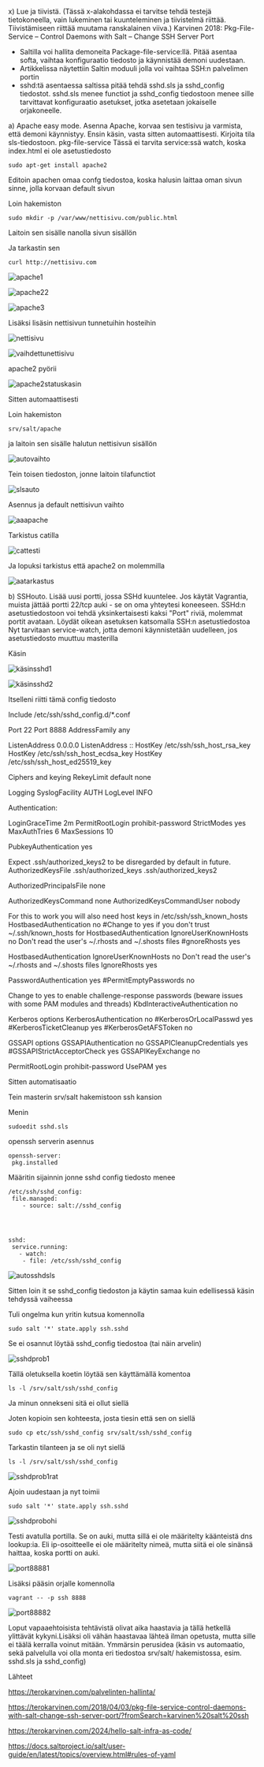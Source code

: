 

x) Lue ja tiivistä. (Tässä x-alakohdassa ei tarvitse tehdä testejä tietokoneella, vain lukeminen tai kuunteleminen ja tiivistelmä riittää. Tiivistämiseen riittää muutama ranskalainen viiva.)
Karvinen 2018: Pkg-File-Service – Control Daemons with Salt – Change SSH Server Port
- Saltilla voi hallita demoneita Package-file-service:llä. Pitää asentaa softa, vaihtaa konfiguraatio tiedosto ja käynnistää demoni uudestaan.
- Artikkelissa näytettiin Saltin moduuli jolla voi vaihtaa SSH:n palvelimen portin
- sshd:tä asentaessa saltissa pitää tehdä sshd.sls ja sshd_config tiedostot. sshd.sls menee functiot ja sshd_config tiedostoon menee sille tarvittavat konfiguraatio asetukset, jotka asetetaan jokaiselle orjakoneelle.

  

a) Apache easy mode. Asenna Apache, korvaa sen testisivu ja varmista, että demoni käynnistyy.
Ensin käsin, vasta sitten automaattisesti.
Kirjoita tila sls-tiedostoon.
pkg-file-service
Tässä ei tarvita service:ssä watch, koska index.html ei ole asetustiedosto

    sudo apt-get install apache2



Editoin apachen omaa confg tiedostoa, koska halusin laittaa oman sivun sinne, jolla korvaan default sivun

Loin hakemiston 

    sudo mkdir -p /var/www/nettisivu.com/public.html

Laitoin sen sisälle nanolla sivun sisällön

Ja tarkastin sen 

    curl http://nettisivu.com 

![apache1](https://github.com/user-attachments/assets/396d0c18-d982-44fc-be2e-d8bb1ab38a9f)

![apache22](https://github.com/user-attachments/assets/e8224c95-c858-4594-a261-5f7bd782134d)




![apache3](https://github.com/user-attachments/assets/e25ce90e-0b24-44bf-b968-d9e47826dcfc)


Lisäksi lisäsin nettisivun tunnetuihin hosteihin

![nettisivu](https://github.com/user-attachments/assets/8a77fb3d-a03b-4239-b483-44d96b0bdc94)


![vaihdettunettisivu](https://github.com/user-attachments/assets/415f1282-0809-4e49-b29f-4ca12446fb9a)


apache2 pyörii 

![apache2statuskasin](https://github.com/user-attachments/assets/35680f55-f044-4cf9-8a66-1b9e19bca2c5)


Sitten automaattisesti





Loin hakemiston

    srv/salt/apache

ja laitoin sen sisälle halutun nettisivun sisällön


![autovaihto](https://github.com/user-attachments/assets/baa8e281-b194-4ffd-8670-710c4ef76ab5)



Tein toisen tiedoston, jonne laitoin tilafunctiot



![slsauto](https://github.com/user-attachments/assets/046c9afa-a550-4eb4-90dc-e25185f30073)


Asennus ja default nettisivun vaihto


![aaapache](https://github.com/user-attachments/assets/6172bd5c-7220-4c9d-8b63-77c53282ba1c)


Tarkistus catilla

![cattesti](https://github.com/user-attachments/assets/bcc5e459-6e49-4ef9-9712-8ef2f1eb5066)


Ja lopuksi tarkistus että apache2 on molemmilla


![aatarkastus](https://github.com/user-attachments/assets/431ce8d9-db53-497c-9186-5033a55bfc2d)

b) SSHouto. Lisää uusi portti, jossa SSHd kuuntelee.
Jos käytät Vagrantia, muista jättää portti 22/tcp auki - se on oma yhteytesi koneeseen. SSHd:n asetustiedostoon voi tehdä yksinkertaisesti kaksi "Port" riviä, molemmat portit avataan.
Löydät oikean asetuksen katsomalla SSH:n asetustiedostoa
Nyt tarvitaan service-watch, jotta demoni käynnistetään uudelleen, jos asetustiedosto muuttuu masterilla

Käsin 


![käsinsshd1](https://github.com/user-attachments/assets/7f6607d2-b55f-4f29-ab23-dfbcb74de5e2)


![käsinsshd2](https://github.com/user-attachments/assets/81606511-fea1-490e-97b8-40b314a85362)


Itselleni riitti tämä config tiedosto

Include /etc/ssh/sshd_config.d/*.conf

Port 22
Port 8888
AddressFamily any

ListenAddress 0.0.0.0
ListenAddress ::
HostKey /etc/ssh/ssh_host_rsa_key
HostKey /etc/ssh/ssh_host_ecdsa_key
HostKey /etc/ssh/ssh_host_ed25519_key

Ciphers and keying
RekeyLimit default none

 Logging
SyslogFacility AUTH
LogLevel INFO

 Authentication:

LoginGraceTime 2m
PermitRootLogin prohibit-password
StrictModes yes
MaxAuthTries 6
MaxSessions 10

PubkeyAuthentication yes

 Expect .ssh/authorized_keys2 to be disregarded by default in future.
AuthorizedKeysFile     .ssh/authorized_keys .ssh/authorized_keys2

AuthorizedPrincipalsFile none

AuthorizedKeysCommand none
AuthorizedKeysCommandUser nobody

 For this to work you will also need host keys in /etc/ssh/ssh_known_hosts
HostbasedAuthentication no
#Change to yes if you don't trust ~/.ssh/known_hosts for
 HostbasedAuthentication
IgnoreUserKnownHosts no
 Don't read the user's ~/.rhosts and ~/.shosts files
#gnoreRhosts yes
                                                                 
 HostbasedAuthentication
IgnoreUserKnownHosts no
 Don't read the user's ~/.rhosts and ~/.shosts files
IgnoreRhosts yes


PasswordAuthentication yes
#PermitEmptyPasswords no

Change to yes to enable challenge-response passwords (beware issues with some PAM modules and threads)
KbdInteractiveAuthentication no

 Kerberos options
KerberosAuthentication no
#KerberosOrLocalPasswd yes
#KerberosTicketCleanup yes
#KerberosGetAFSToken no

 GSSAPI options
GSSAPIAuthentication no
GSSAPICleanupCredentials yes
#GSSAPIStrictAcceptorCheck yes
GSSAPIKeyExchange no


PermitRootLogin prohibit-password
UsePAM yes


Sitten automatisaatio


Tein  masterin srv/salt hakemistoon ssh kansion 

Menin 

    sudoedit sshd.sls

  
openssh serverin asennus

  
  
    openssh-server:
     pkg.installed


 Määritin sijainnin jonne sshd config tiedosto menee
 
    /etc/ssh/sshd_config:
     file.managed:
        - source: salt://sshd_config

 

     
    sshd:
     service.running:
       - watch:
        - file: /etc/ssh/sshd_config

        

![autosshdsls](https://github.com/user-attachments/assets/3888153a-cb82-44c6-9301-9863bec15aa6)



Sitten loin it se sshd_config tiedoston ja käytin samaa kuin edellisessä käsin tehdyssä vaiheessa



Tuli ongelma kun yritin kutsua komennolla 

    sudo salt '*' state.apply ssh.sshd


Se ei osannut löytää sshd_config tiedostoa (tai näin arvelin)

![sshdprob1](https://github.com/user-attachments/assets/160aecc0-a28d-42da-8ce6-0f8684c19614)



Tällä oletuksella koetin löytää sen käyttämällä komentoa 

    ls -l /srv/salt/ssh/sshd_config


Ja minun onnekseni sitä ei ollut siellä


Joten kopioin sen kohteesta, josta tiesin että sen on siellä


    sudo cp etc/ssh/sshd_config srv/salt/ssh/sshd_config

    
Tarkastin tilanteen ja se oli nyt siellä
    
    ls -l /srv/salt/ssh/sshd_config



![sshdprob1rat](https://github.com/user-attachments/assets/2734cbef-b1a9-4b46-af05-e31a5992a1e8)


Ajoin uudestaan ja nyt toimii

    sudo salt '*' state.apply ssh.sshd





![sshdprobohi](https://github.com/user-attachments/assets/5ba6a83c-d590-41d2-912e-0c30bca3b285)




Testi avatulla portilla. Se on auki, mutta sillä ei ole määritelty käänteistä dns lookup:ia. Eli ip-osoitteelle ei ole määritelty nimeä, mutta siitä ei ole sinänsä haittaa, koska portti on auki.

![port88881](https://github.com/user-attachments/assets/38635884-5547-4508-9b5d-8c96d13c77ca)


Lisäksi pääsin orjalle komennolla

    vagrant -- -p ssh 8888 


![port88882](https://github.com/user-attachments/assets/e304bcc6-b13e-459a-a0b0-a2128f91169c)



Loput vapaaehtoisista tehtävistä olivat aika haastavia ja tällä hetkellä ylittävät kykyni.Lisäksi oli vähän haastavaa lähteä ilman opetusta, mutta sille ei täälä kerralla voinut mitään. Ymmärsin perusidea (käsin vs automaatio, sekä palvelulla voi olla monta eri tiedostoa srv/salt/ hakemistossa, esim. sshd.sls ja sshd_config)




Lähteet


https://terokarvinen.com/palvelinten-hallinta/ 


https://terokarvinen.com/2018/04/03/pkg-file-service-control-daemons-with-salt-change-ssh-server-port/?fromSearch=karvinen%20salt%20ssh


https://terokarvinen.com/2024/hello-salt-infra-as-code/  


https://docs.saltproject.io/salt/user-guide/en/latest/topics/overview.html#rules-of-yaml




